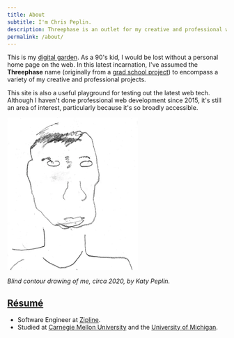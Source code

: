```yaml
---
title: About
subtitle: I'm Chris Peplin.
description: Threephase is an outlet for my creative and professional works
permalink: /about/
---
```


This is my [digital garden](https://joelhooks.com/digital-garden). As a 90's
kid, I would be lost without a personal home page on the web. In this latest
incarnation, I've assumed the <strong>Threephase</strong> name (originally from a [grad school
project](/2011/05/threephase/)) to encompass a variety of my creative and professional
projects.

This site is also a useful playground for testing out the latest web tech.
Although I haven't done professional web development since 2015, it's still an
area of interest, particularly because it's so broadly accessible.

<img src="/images/contour-sketch-headshot.webp" width="300px" alt="Contour sketch of Chris Peplin"/>

<i>Blind contour drawing of me, circa 2020, by Katy Peplin.</i>

## <a href="/files/peplin-resume.pdf">R&eacute;sum&eacute; <i class="fas fa-file-pdf"></i></a>

* Software Engineer at <a href="https://flyzipline.com/">Zipline</a>.
* Studied at <a href="http://www.ini.cmu.edu/">Carnegie Mellon University</a>
    and the <a href="http://www.eecs.umich.edu/">University of Michigan</a>.
